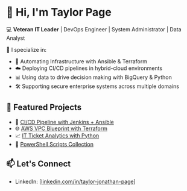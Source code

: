 # 👋 Hi, I'm Taylor Page

💻 **Veteran IT Leader** | DevOps Engineer | System Administrator | Data Analyst

🔧 I specialize in:
- 🔄 Automating Infrastructure with Ansible & Terraform
- ☁️ Deploying CI/CD pipelines in hybrid-cloud environments
- 📊 Using data to drive decision making with BigQuery & Python
- 🛠️ Supporting secure enterprise systems across multiple domains

## 🔨 Featured Projects
- 🧩 [CI/CD Pipeline with Jenkins + Ansible](https://github.com/TaylorJPage/taylorjpage/tree/main.ci-cd-jenkins-ansible)
- 🌐 [AWS VPC Blueprint with Terraform](https://github.com/TaylorJPage/taylorjpage/tree/main/aws-terraform-vpc)
- 📈 [IT Ticket Analytics with Python](https://github.com/TaylorJPage/taylorjpage/tree/main/helpdesk-data-analysis)
- 🧰 [PowerShell Scripts Collection](https://github.com/TaylorJPage/taylorjpage/tree/main/Powershell-scripts)

## 📫 Let's Connect
- LinkedIn: [[linkedin.com/in/taylor-jonathan-page](https://www.linkedin.com/in/taylor-jonathan-page/)]
